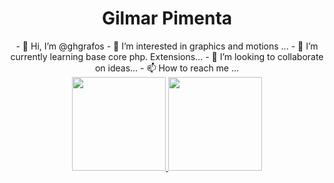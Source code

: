 <div align="center">
  <h1>Gilmar Pimenta</h1>
</div>
<div align="center">
- 👋 Hi, I’m @ghgrafos
- 👀 I’m interested in graphics and motions ...
- 🌱 I’m currently learning base core php. Extensions...
- 💞️ I’m looking to collaborate on ideas...
- 📫 How to reach me ...
</div>
<div align="center">
  <a href="https://github.com/ghgrafos">
  <img height="150em" src="https://github-readme-stats.vercel.app/api?username=GilmarPimenta&show_icons=true&theme=dark&include_all_commits=true&count_private=true"/>
  <img height="150em" src="https://github-readme-stats.vercel.app/api/top-langs/?username=GilmarPimenta&layout=compact&langs_count=7&theme=dark"/>
</div>
<!---
ghgrafos/ghgrafos is a ✨ special ✨ repository because its `README.md` (this file) appears on your GitHub profile.
You can click the Preview link to take a look at your changes.
--->
